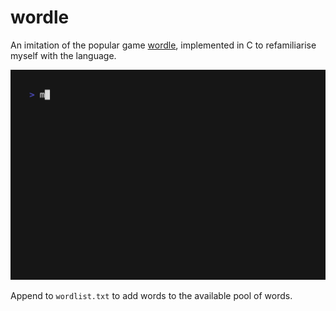 # wordle

An imitation of the popular game [wordle](https://www.nytimes.com/games/wordle/index.html), implemented in C to refamiliarise myself with the language.

![](https://github.com/zaldyz/wordle/blob/master/wordle.gif)

Append to `wordlist.txt` to add words to the available pool of words.
